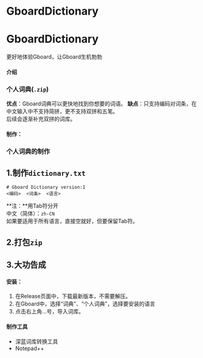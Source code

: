 # GboardDictionary

# GboardDictionary
更好地体验Gboard，让Gboard生机勃勃
#### 介绍
### 个人词典(`.zip`)
**优点**：Gboard词典可以更快地找到你想要的词语。
**缺点**：只支持编码对词条，在中文输入中不支持简拼，更不支持双拼和五笔。  
后续会逐渐补充双拼的词库。

#### 制作：
### 个人词典的制作
## 1.制作`dictionary.txt`

    # Gboard Dictionary version:1  
    <编码>  <词条>  <语言>
**注：**用Tab符分开  
中文（简体）：`zh-CN`  
如果要适用于所有语言，直接空就好，但要保留Tab符。
## 2.打包`zip`
## 3.大功告成


#### 安装：
1.  在Release页面中，下载最新版本，不需要解压。
2.  在Gboard中，选择“词典”、“个人词典”，选择要安装的语言
3.  点击右上角…号，导入词库。

#### 制作工具
+ 深蓝词库转换工具
+ Notepad++
